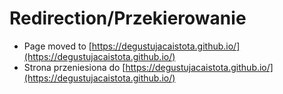 # Redirection/Przekierowanie

* Page moved to [https://degustujacaistota.github.io/](https://degustujacaistota.github.io/)
* Strona przeniesiona do [https://degustujacaistota.github.io/](https://degustujacaistota.github.io/)
